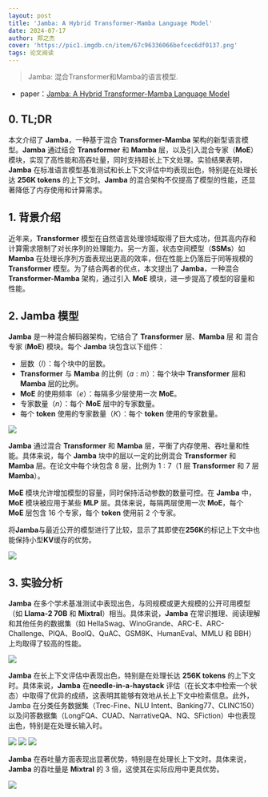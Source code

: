 ```yaml
---
layout: post
title: 'Jamba: A Hybrid Transformer-Mamba Language Model'
date: 2024-07-17
author: 郑之杰
cover: 'https://pic1.imgdb.cn/item/67c96336066befcec6df0137.png'
tags: 论文阅读
---
```


> Jamba: 混合Transformer和Mamba的语言模型.

- paper：[Jamba: A Hybrid Transformer-Mamba Language Model](https://arxiv.org/abs/2403.19887)

## 0. TL;DR

本文介绍了 **Jamba**，一种基于混合 **Transformer-Mamba** 架构的新型语言模型。**Jamba** 通过结合 **Transformer** 和 **Mamba** 层，以及引入混合专家（**MoE**）模块，实现了高性能和高吞吐量，同时支持超长上下文处理。实验结果表明，**Jamba** 在标准语言模型基准测试和长上下文评估中均表现出色，特别是在处理长达 **256K tokens** 的上下文时。**Jamba** 的混合架构不仅提高了模型的性能，还显著降低了内存使用和计算需求。

## 1. 背景介绍

近年来，**Transformer** 模型在自然语言处理领域取得了巨大成功，但其高内存和计算需求限制了对长序列的处理能力。另一方面，状态空间模型（**SSMs**）如 **Mamba** 在处理长序列方面表现出更高的效率，但在性能上仍落后于同等规模的 **Transformer** 模型。为了结合两者的优点，本文提出了 **Jamba**，一种混合 **Transformer-Mamba** 架构，通过引入 **MoE** 模块，进一步提高了模型的容量和性能。


## 2. Jamba 模型

**Jamba** 是一种混合解码器架构，它结合了 **Transformer** 层、**Mamba** 层 和 混合专家 (**MoE**) 模块。每个 **Jamba** 块包含以下组件：
- 层数（$l$）：每个块中的层数。
- **Transformer** 与 **Mamba** 的比例（$a : m$）：每个块中 **Transformer** 层和 **Mamba** 层的比例。
- **MoE** 的使用频率（$e$）：每隔多少层使用一次 **MoE**。
- 专家数量（$n$）：每个 **MoE** 层中的专家数量。
- 每个 **token** 使用的专家数量（$K$）：每个 **token** 使用的专家数量。

![](https://pic1.imgdb.cn/item/67c96642066befcec6df06f2.png)

**Jamba** 通过混合 **Transformer** 和 **Mamba** 层，平衡了内存使用、吞吐量和性能。具体来说，每个 **Jamba** 块中的层以一定的比例混合 **Transformer** 和 **Mamba** 层。在论文中每个块包含 $8$ 层，比例为 $1:7$（$1$ 层 **Transformer** 和 $7$ 层 **Mamba**）。

**MoE** 模块允许增加模型的容量，同时保持活动参数的数量可控。在 **Jamba** 中，**MoE** 模块被应用于某些 **MLP** 层。具体来说，每隔两层使用一次 **MoE**，每个 **MoE** 层包含 $16$ 个专家，每个 **token** 使用前 $2$ 个专家。

将**Jamba**与最近公开的模型进行了比较，显示了其即使在**256K**的标记上下文中也能保持小型**KV**缓存的优势。

![](https://pic1.imgdb.cn/item/67c967c0066befcec6df0a99.png)

## 3. 实验分析

**Jamba** 在多个学术基准测试中表现出色，与同规模或更大规模的公开可用模型（如 **Llama-2 70B** 和 **Mixtral**）相当。具体来说，**Jamba** 在常识推理、阅读理解和其他任务的数据集（如 HellaSwag、WinoGrande、ARC-E、ARC-Challenge、PIQA、BoolQ、QuAC、GSM8K、HumanEval、MMLU 和 BBH）上均取得了较高的性能。

![](https://pic1.imgdb.cn/item/67c96910066befcec6df0d1f.png)

**Jamba** 在长上下文评估中表现出色，特别是在处理长达 **256K tokens** 的上下文时。具体来说，**Jamba** 在**needle-in-a-haystack** 评估（在长文本中检索一个状态）中取得了优异的成绩，这表明其能够有效地从长上下文中检索信息。此外，Jamba 在分类任务数据集（Trec-Fine、NLU Intent、Banking77、CLINC150）以及问答数据集（LongFQA、CUAD、NarrativeQA、NQ、SFiction）中也表现出色，特别是在处理长输入时。

![](https://pic1.imgdb.cn/item/67c9696c066befcec6df0db3.png)
![](https://pic1.imgdb.cn/item/67c96995066befcec6df0e06.png)
![](https://pic1.imgdb.cn/item/67c969a3066befcec6df0e17.png)

**Jamba** 在吞吐量方面表现出显著优势，特别是在处理长上下文时。具体来说，**Jamba** 的吞吐量是 **Mixtral** 的 $3$ 倍，这使其在实际应用中更具优势。

![](https://pic1.imgdb.cn/item/67c969de066befcec6df0eb6.png)